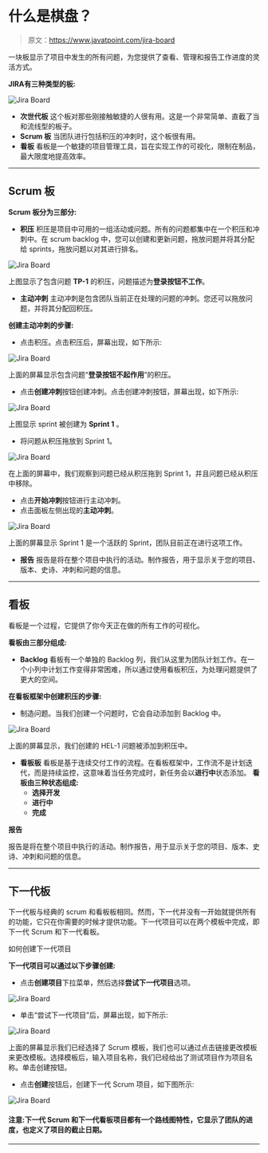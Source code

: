 # 什么是棋盘？

> 原文：<https://www.javatpoint.com/jira-board>

一块板显示了项目中发生的所有问题，为您提供了查看、管理和报告工作进度的灵活方式。

**JIRA有三种类型的板:**

![Jira Board](img/d1a02f73f06e772a82f52b882c78f40c.png)

*   **次世代板**
    这个板对那些刚接触敏捷的人很有用。这是一个非常简单、直截了当和流线型的板子。
*   **Scrum 板**
    当团队进行包括积压的冲刺时，这个板很有用。
*   **看板**
    看板是一个敏捷的项目管理工具，旨在实现工作的可视化，限制在制品，最大限度地提高效率。

* * *

## Scrum 板

**Scrum 板分为三部分:**

*   **积压**
    积压是项目中可用的一组活动或问题。所有的问题都集中在一个积压和冲刺中。在 scrum backlog 中，您可以创建和更新问题，拖放问题并将其分配给 sprints，拖放问题以对其进行排名。

![Jira Board](img/2a3529afb41b260912d8b36d64a82fa0.png)

上图显示了包含问题 **TP-1** 的积压，问题描述为**登录按钮不工作**。

*   **主动冲刺**
    主动冲刺是包含团队当前正在处理的问题的冲刺。您还可以拖放问题，并将其分配回积压。

**创建主动冲刺的步骤:**

*   点击积压。点击积压后，屏幕出现，如下所示:

![Jira Board](img/d49127a82d209fe421b943f25ef32a8a.png)

上面的屏幕显示包含问题“**登录按钮不起作用**”的积压。

*   点击**创建冲刺**按钮创建冲刺。点击创建冲刺按钮，屏幕出现，如下所示:

![Jira Board](img/15f60f99a159bb1ba008e77b765a85c8.png)

上图显示 sprint 被创建为 **Sprint 1** 。

*   将问题从积压拖放到 Sprint 1。

![Jira Board](img/9d7ce9ae3805f2719caaa9470d5b6252.png)

在上面的屏幕中，我们观察到问题已经从积压拖到 Sprint 1，并且问题已经从积压中移除。

*   点击**开始冲刺**按钮进行主动冲刺。
*   点击面板左侧出现的**主动冲刺**。

![Jira Board](img/7824779b6f448f4669e63e3accd95a5a.png)

上面的屏幕显示 Sprint 1 是一个活跃的 Sprint，团队目前正在进行这项工作。

*   **报告**
    报告是将在整个项目中执行的活动。制作报告，用于显示关于您的项目、版本、史诗、冲刺和问题的信息。

* * *

## 看板

看板是一个过程，它提供了你今天正在做的所有工作的可视化。

**看板由三部分组成:**

*   **Backlog**
    看板有一个单独的 Backlog 列，我们从这里为团队计划工作。在一个小列中计划工作变得非常困难，所以通过使用看板积压，为处理问题提供了更大的空间。

**在看板框架中创建积压的步骤:**

*   制造问题。当我们创建一个问题时，它会自动添加到 Backlog 中。

![Jira Board](img/d4a6c6c7275846cf3f73eee25ccea961.png)

上面的屏幕显示，我们创建的 HEL-1 问题被添加到积压中。

*   **看板板**
    看板是基于连续交付工作的流程。在看板框架中，工作流不是计划迭代，而是持续监控，这意味着当任务完成时，新任务会以**进行中**状态添加。
    **看板由三种状态组成:**
    *   **选择开发**
    *   **进行中**
    *   **完成**

**报告**

报告是将在整个项目中执行的活动。制作报告，用于显示关于您的项目、版本、史诗、冲刺和问题的信息。

* * *

## 下一代板

下一代板与经典的 scrum 和看板板相同。然而，下一代并没有一开始就提供所有的功能，它只在你需要的时候才提供功能。下一代项目可以在两个模板中完成，即下一代 Scrum 和下一代看板。

如何创建下一代项目

**下一代项目可以通过以下步骤创建:**

*   点击**创建项目**下拉菜单，然后选择**尝试下一代项目**选项。

![Jira Board](img/4f56f409a5777dedb78c41874624b8c9.png)

*   单击“尝试下一代项目”后，屏幕出现，如下所示:

![Jira Board](img/00b64f7bf5e520a3b77cbfce02d5ee38.png)

上面的屏幕显示我们已经选择了 Scrum 模板，我们也可以通过点击链接更改模板来更改模板。选择模板后，输入项目名称，我们已经给出了测试项目作为项目名称。单击创建按钮。

*   点击**创建**按钮后，创建下一代 Scrum 项目，如下图所示:

![Jira Board](img/39c1ea7ea018a531f2ab66ba15c0c449.png)

#### 注意:下一代 Scrum 和下一代看板项目都有一个路线图特性，它显示了团队的进度，也定义了项目的截止日期。

* * *